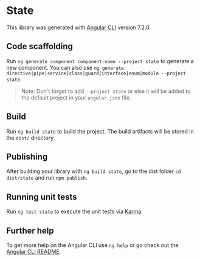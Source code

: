 # State

This library was generated with [Angular CLI](https://github.com/angular/angular-cli) version 7.2.0.

## Code scaffolding

Run `ng generate component component-name --project state` to generate a new component. You can also use `ng generate directive|pipe|service|class|guard|interface|enum|module --project state`.
> Note: Don't forget to add `--project state` or else it will be added to the default project in your `angular.json` file. 

## Build

Run `ng build state` to build the project. The build artifacts will be stored in the `dist/` directory.

## Publishing

After building your library with `ng build state`, go to the dist folder `cd dist/state` and run `npm publish`.

## Running unit tests

Run `ng test state` to execute the unit tests via [Karma](https://karma-runner.github.io).

## Further help

To get more help on the Angular CLI use `ng help` or go check out the [Angular CLI README](https://github.com/angular/angular-cli/blob/master/README.md).
